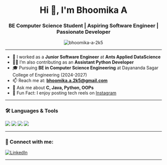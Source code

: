 

<h1 align="center">Hi 👋, I'm Bhoomika A</h1>
<h3 align="center">BE Computer Science Student | Aspiring Software Engineer | Passionate Developer</h3>

<p align="center">
  <img src="https://komarev.com/ghpvc/?username=bhoomika-a-2k5&label=Profile%20views&color=0e75b6&style=flat" alt="bhoomika-a-2k5" />
</p>

---

- 🔭 I worked as a **Junior Software Engineer** at **Ants Applied DataScience**
- 👩‍💻 I’m also contributing as an **Assistant Python Developer**
- 🎓 Pursuing **BE in Computer Science Engineering** at Dayananda Sagar College of Engineering (2024-2027)
- 📫 Reach me at: **[bhoomika.a.2k5@gmail.com](mailto:bhoomika.a.2k5@gmail.com)**
- 💬 Ask me about **C, Java, Python, OOPs**
- 📸 Fun Fact: I enjoy posting tech reels on [Instagram](https://www.instagram.com/bhoomika_a_2005?igsh=MXVtZXlpNWF2bGVoMQ==)

---

### 🛠️ Languages & Tools
<p>
  <img src="https://img.shields.io/badge/C%20Language-00599C?style=for-the-badge&logo=c&logoColor=white" />
  <img src="https://img.shields.io/badge/Java-ED8B00?style=for-the-badge&logo=java&logoColor=white" />
  <img src="https://img.shields.io/badge/OOP%20Concepts-6DB33F?style=for-the-badge&logo=oop&logoColor=white" />
  <img src="https://img.shields.io/badge/Python-3776AB?style=for-the-badge&logo=python&logoColor=white" />
</p>

---

### 🔗 Connect with me:
[![LinkedIn](https://img.shields.io/badge/LinkedIn-blue?style=for-the-badge&logo=linkedin&logoColor=white)](https://www.linkedin.com/in/bhoomika-a-683236311)

---

